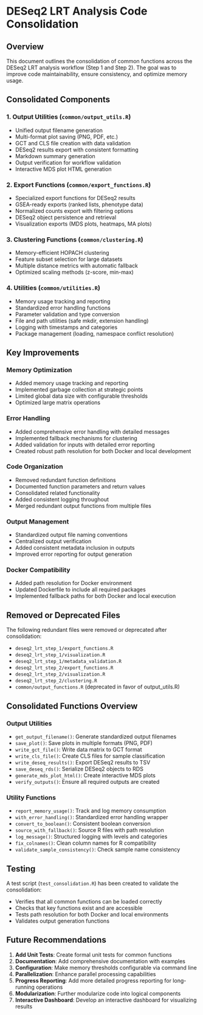 # DESeq2 LRT Analysis Code Consolidation

## Overview

This document outlines the consolidation of common functions across the DESeq2 LRT analysis workflow (Step 1 and Step 2). The goal was to improve code maintainability, ensure consistency, and optimize memory usage.

## Consolidated Components

### 1. Output Utilities (`common/output_utils.R`)
- Unified output filename generation
- Multi-format plot saving (PNG, PDF, etc.)
- GCT and CLS file creation with data validation
- DESeq2 results export with consistent formatting
- Markdown summary generation
- Output verification for workflow validation
- Interactive MDS plot HTML generation

### 2. Export Functions (`common/export_functions.R`)
- Specialized export functions for DESeq2 results
- GSEA-ready exports (ranked lists, phenotype data)
- Normalized counts export with filtering options
- DESeq2 object persistence and retrieval
- Visualization exports (MDS plots, heatmaps, MA plots)

### 3. Clustering Functions (`common/clustering.R`)
- Memory-efficient HOPACH clustering
- Feature subset selection for large datasets
- Multiple distance metrics with automatic fallback
- Optimized scaling methods (z-score, min-max)

### 4. Utilities (`common/utilities.R`)
- Memory usage tracking and reporting
- Standardized error handling functions
- Parameter validation and type conversion
- File and path utilities (safe mkdir, extension handling)
- Logging with timestamps and categories
- Package management (loading, namespace conflict resolution)

## Key Improvements

### Memory Optimization
- Added memory usage tracking and reporting
- Implemented garbage collection at strategic points
- Limited global data size with configurable thresholds
- Optimized large matrix operations

### Error Handling
- Added comprehensive error handling with detailed messages
- Implemented fallback mechanisms for clustering
- Added validation for inputs with detailed error reporting
- Created robust path resolution for both Docker and local development

### Code Organization
- Removed redundant function definitions
- Documented function parameters and return values
- Consolidated related functionality
- Added consistent logging throughout
- Merged redundant output functions from multiple files

### Output Management
- Standardized output file naming conventions
- Centralized output verification
- Added consistent metadata inclusion in outputs
- Improved error reporting for output generation

### Docker Compatibility
- Added path resolution for Docker environment
- Updated Dockerfile to include all required packages
- Implemented fallback paths for both Docker and local execution

## Removed or Deprecated Files

The following redundant files were removed or deprecated after consolidation:
- `deseq2_lrt_step_1/export_functions.R`
- `deseq2_lrt_step_1/visualization.R`
- `deseq2_lrt_step_1/metadata_validation.R`
- `deseq2_lrt_step_2/export_functions.R`
- `deseq2_lrt_step_2/visualization.R`
- `deseq2_lrt_step_2/clustering.R`
- `common/output_functions.R` (deprecated in favor of output_utils.R)

## Consolidated Functions Overview

### Output Utilities
- `get_output_filename()`: Generate standardized output filenames
- `save_plot()`: Save plots in multiple formats (PNG, PDF)
- `write_gct_file()`: Write data matrix to GCT format
- `write_cls_file()`: Create CLS files for sample classification
- `write_deseq_results()`: Export DESeq2 results to TSV
- `save_deseq_rds()`: Serialize DESeq2 objects to RDS
- `generate_mds_plot_html()`: Create interactive MDS plots
- `verify_outputs()`: Ensure all required outputs are created

### Utility Functions
- `report_memory_usage()`: Track and log memory consumption
- `with_error_handling()`: Standardized error handling wrapper
- `convert_to_boolean()`: Consistent boolean conversion
- `source_with_fallback()`: Source R files with path resolution
- `log_message()`: Structured logging with levels and categories
- `fix_colnames()`: Clean column names for R compatibility
- `validate_sample_consistency()`: Check sample name consistency

## Testing

A test script (`test_consolidation.R`) has been created to validate the consolidation:
- Verifies that all common functions can be loaded correctly
- Checks that key functions exist and are accessible
- Tests path resolution for both Docker and local environments
- Validates output generation functions

## Future Recommendations

1. **Add Unit Tests**: Create formal unit tests for common functions
2. **Documentation**: Add comprehensive documentation with examples
3. **Configuration**: Make memory thresholds configurable via command line
4. **Parallelization**: Enhance parallel processing capabilities
5. **Progress Reporting**: Add more detailed progress reporting for long-running operations
6. **Modularization**: Further modularize code into logical components
7. **Interactive Dashboard**: Develop an interactive dashboard for visualizing results 